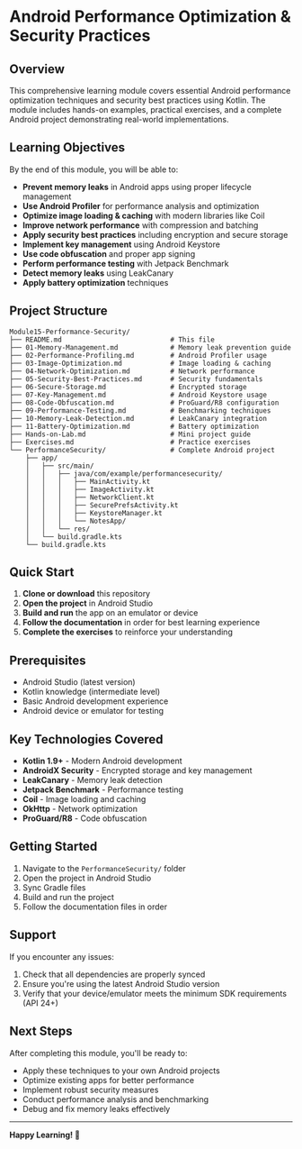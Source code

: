 # Android Performance Optimization & Security Practices

## Overview
This comprehensive learning module covers essential Android performance optimization techniques and security best practices using Kotlin. The module includes hands-on examples, practical exercises, and a complete Android project demonstrating real-world implementations.

## Learning Objectives
By the end of this module, you will be able to:
- **Prevent memory leaks** in Android apps using proper lifecycle management
- **Use Android Profiler** for performance analysis and optimization
- **Optimize image loading & caching** with modern libraries like Coil
- **Improve network performance** with compression and batching
- **Apply security best practices** including encryption and secure storage
- **Implement key management** using Android Keystore
- **Use code obfuscation** and proper app signing
- **Perform performance testing** with Jetpack Benchmark
- **Detect memory leaks** using LeakCanary
- **Apply battery optimization** techniques

## Project Structure
```
Module15-Performance-Security/
├── README.md                           # This file
├── 01-Memory-Management.md             # Memory leak prevention guide
├── 02-Performance-Profiling.md         # Android Profiler usage
├── 03-Image-Optimization.md            # Image loading & caching
├── 04-Network-Optimization.md          # Network performance
├── 05-Security-Best-Practices.md       # Security fundamentals
├── 06-Secure-Storage.md                # Encrypted storage
├── 07-Key-Management.md                # Android Keystore usage
├── 08-Code-Obfuscation.md              # ProGuard/R8 configuration
├── 09-Performance-Testing.md           # Benchmarking techniques
├── 10-Memory-Leak-Detection.md         # LeakCanary integration
├── 11-Battery-Optimization.md          # Battery optimization
├── Hands-on-Lab.md                     # Mini project guide
├── Exercises.md                        # Practice exercises
└── PerformanceSecurity/                # Complete Android project
    ├── app/
    │   ├── src/main/
    │   │   ├── java/com/example/performancesecurity/
    │   │   │   ├── MainActivity.kt
    │   │   │   ├── ImageActivity.kt
    │   │   │   ├── NetworkClient.kt
    │   │   │   ├── SecurePrefsActivity.kt
    │   │   │   ├── KeystoreManager.kt
    │   │   │   └── NotesApp/
    │   │   └── res/
    │   └── build.gradle.kts
    └── build.gradle.kts
```

## Quick Start
1. **Clone or download** this repository
2. **Open the project** in Android Studio
3. **Build and run** the app on an emulator or device
4. **Follow the documentation** in order for best learning experience
5. **Complete the exercises** to reinforce your understanding

## Prerequisites
- Android Studio (latest version)
- Kotlin knowledge (intermediate level)
- Basic Android development experience
- Android device or emulator for testing

## Key Technologies Covered
- **Kotlin 1.9+** - Modern Android development
- **AndroidX Security** - Encrypted storage and key management
- **LeakCanary** - Memory leak detection
- **Jetpack Benchmark** - Performance testing
- **Coil** - Image loading and caching
- **OkHttp** - Network optimization
- **ProGuard/R8** - Code obfuscation

## Getting Started
1. Navigate to the `PerformanceSecurity/` folder
2. Open the project in Android Studio
3. Sync Gradle files
4. Build and run the project
5. Follow the documentation files in order

## Support
If you encounter any issues:
1. Check that all dependencies are properly synced
2. Ensure you're using the latest Android Studio version
3. Verify that your device/emulator meets the minimum SDK requirements (API 24+)

## Next Steps
After completing this module, you'll be ready to:
- Apply these techniques to your own Android projects
- Optimize existing apps for better performance
- Implement robust security measures
- Conduct performance analysis and benchmarking
- Debug and fix memory leaks effectively

---

**Happy Learning! 🚀**
